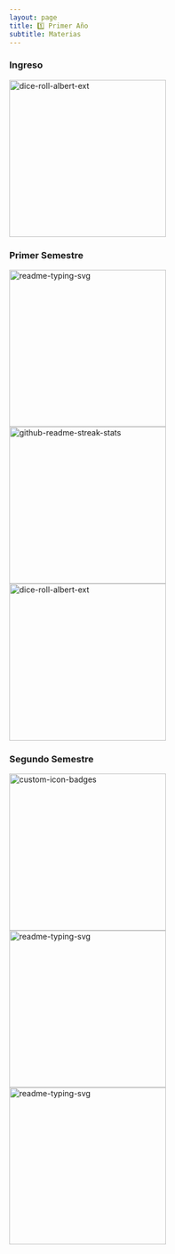 ```yaml
---
layout: page
title: 1️⃣ Primer Año
subtitle: Materias
---
```



### Ingreso

<a href="https://github.com/Fabian-Martinez1/EPA"><img width="282" src="https://denvercoder1-github-readme-stats.vercel.app/api/pin/?username=Fabian-Martinez1&repo=EPA&theme=react&bg_color=1F222E&title_color=00000&icon_color=F8D866&hide_border=true&show_icons=false" alt="dice-roll-albert-ext"></a>


### Primer Semestre

<a href="https://github.com/Fabian-Martinez1/CADP"><img width="282" src="https://denvercoder1-github-readme-stats.vercel.app/api/pin/?username=Fabian-Martinez1&repo=CADP&theme=react&bg_color=1F222E&title_color=00000&icon_color=F8D866&hide_border=true&show_icons=false" alt="readme-typing-svg"></a>
<a href="https://github.com/OmgCopito95/CADP"><img width="282" src="https://denvercoder1-github-readme-stats.vercel.app/api/pin/?username=OmgCopito95&repo=CADP&theme=react&bg_color=1F222E&title_color=F85D7F&icon_color=F8D866&hide_border=true&show_icons=false" alt="github-readme-streak-stats"></a>
<a href="https://github.com/Fabian-Martinez1/OC"><img width="282" src="https://denvercoder1-github-readme-stats.vercel.app/api/pin/?username=Fabian-Martinez1&repo=OC&theme=react&bg_color=1F222E&title_color=00000&icon_color=F8D866&hide_border=true&show_icons=false" alt="dice-roll-albert-ext"></a>

### Segundo Semestre

<a href="https://github.com/Fabian-Martinez1/Taller-de-Programacion"><img width="282" src="https://denvercoder1-github-readme-stats.vercel.app/api/pin/?username=Fabian-Martinez1&repo=Taller-de-Programacion&theme=react&bg_color=1F222E&title_color=00000&icon_color=F8D866&hide_border=true&show_icons=false" alt="custom-icon-badges"></a>
<a href="https://github.com/OmgCopito95/Taller-de-Programacion"><img width="282" src="https://denvercoder1-github-readme-stats.vercel.app/api/pin/?username=OmgCopito95&repo=Taller-de-Programacion&hide_border=true&bg_color=1F222E&title_color=F85D7F&icon_color=F8D866&theme=react&show_icons=false" alt="readme-typing-svg"></a>
<a href="https://github.com/Fabian-Martinez1/Arquitectura-de-Computadoras"><img width="282" src="https://denvercoder1-github-readme-stats.vercel.app/api/pin/?username=Fabian-Martinez1&repo=Arquitectura-de-Computadoras&theme=react&bg_color=1F222E&title_color=00000&icon_color=F8D866&hide_border=true&show_icons=false" alt="readme-typing-svg"></a>



